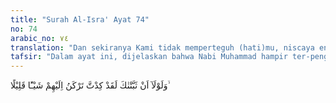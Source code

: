 ```yaml
---
title: "Surah Al-Isra' Ayat 74"
no: 74
arabic_no: ٧٤
translation: "Dan sekiranya Kami tidak memperteguh (hati)mu, niscaya engkau hampir saja condong sedikit kepada mereka."
tafsir: "Dalam ayat ini, dijelaskan bahwa Nabi Muhammad hampir ter-pengaruh bila Allah tidak memperkuat hatinya menghadapi tekanan dan tipu daya orang-orang Quraisy itu, sehingga beliau tidak berpaling sedikit pun. \n\nDari keterangan ayat ini dapat dipahami bahwa Rasulullah cenderung untuk mendekati orang-orang Quraisy. Hal itu bukan karena hati Nabi saw lemah, tetapi menunjukkan bahwa tekanan dan tipu daya itu sangat hebat. Hanya karena pertolongan Allah, maka Rasul tidak jadi mendekati mereka."
---
```

وَلَوْلَآ اَنْ ثَبَّتْنٰكَ لَقَدْ كِدْتَّ تَرْكَنُ اِلَيْهِمْ شَيْـًٔا قَلِيْلًا ۙ  